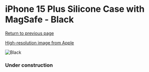 # iPhone 15 Plus Silicone Case with MagSafe - Black

[Return to previous page](/iphone_15)

[High-resolution image from Apple](https://store.storeimages.cdn-apple.com/8756/as-images.apple.com/is/MT103?wid=4500&hei=4500&fmt=png)

<div style="width: 384px"><img src="/everypreview/MT103.png" alt="Black"></div>

### Under construction
